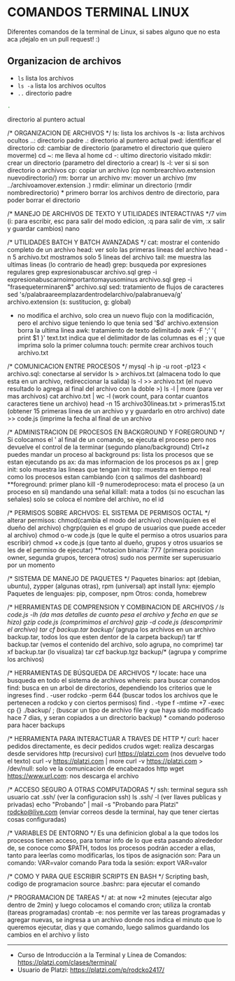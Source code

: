 # COMANDOS TERMINAL LINUX

Diferentes comandos de la terminal de Linux, si sabes alguno que no esta aca ¡dejalo en un pull request! :) 

## Organizacion de archivos
- `ls` lista los archivos
- `ls -a` lista los archivos ocultos
- `..` directorio padre

```sh
.
```
directorio al puntero actual

/* ORGANIZACION DE ARCHIVOS */
ls: lista los archivos
ls -a: lista archivos ocultos
..: directorio padre
.: directorio al puntero actual
pwd: identificar el directorio
cd: cambiar de directorio (parametro el directorio que quiero moverme)
cd ~: me lleva al home
cd -: ultimo directorio visitado
mkdir: crear un directorio (parametro del directorio a crear)
ls -l: ver si si son directorio o archivos
cp: copiar un archivo (cp nombrearchivo.extension nuevodirectorio/)
rm: borrar un archivo
mv: mover un archivo (mv ../archivoamover.extension .)
rmdir: eliminar un directorio (rmdir nombredirectorio) * primero borrar los archivos dentro de directorio, para poder borrar el directorio

/* MANEJO DE ARCHIVOS DE TEXTO Y UTILIDADES INTERACTIVAS */7
vim (i: para escribir, esc para salir del modo edicion, :q para salir de vim, :x salir y guardar cambios)
nano

/* UTILIDADES BATCH Y BATCH AVANZADAS */
cat: mostrar el contenido completo de un archivo
head: ver solo las primeras lineas del archivo
head -n 5 archivo.txt mostramos solo 5 lineas del archivo
tail: me muestra las ultimas lineas (lo contrario de head)
grep: busqueda por expresiones regulares
grep expresionabuscar archivo.sql
grep -i expresionabuscarnoimportantomayusominus archivo.sql
grep -i "frasequeterminaren$" archivo.sql
sed: tratamiento de flujos de caracteres
sed 's/palabraareemplazardentrodelarchivo/palabranueva/g' archivo.extension (s: sustitucion, g: global)
* no modifica el archivo, solo crea un nuevo flujo con la modificación, pero el archivo sigue teniendo lo que tenia
sed '$d' archivo.extension borra la ultima linea
awk: tratamiento de texto delimitado
awk -F ';' '{ print $1 }' text.txt indica que el delimitador de las columnas es el ; y que imprima solo la primer columna
touch: permite crear archivos
touch archivo.txt

/* COMUNICACION ENTRE PROCESOS */
mysql -h ip -u root -p123 < archivo.sql: conectarse al servidor
ls > archivos.txt (almacena todo lo que esta en un archivo, redireccionar la salida)
ls -l >> archivo.txt (el nuevo resultado lo agrega al final del archivo con la doble >)
ls -l | more (para ver mas archivos)
cat archivo.txt | wc -l (work count, para contar cuantos caracteres tiene un archivo)
head -n 15 archivo30lineas.txt > primeras15.txt (obtener 15 primeras linea de un archivo y y guardarlo en otro archivo)
date >> code.js (imprime la fecha al final de un archivo

/* ADMINISTRACION DE PROCESOS EN BACKGROUND Y FOREGROUND */
Si colocamos el ' al final de un comando, se ejecuta el proceso pero nos devuelve el control de la terminar (segundo plano/background)
Ctrl+z puedes mandar un proceso al background
ps: lista los procesos que se estan ejecutando
ps ax: da mas informacion de los procesos
ps ax | grep init: solo muestra las lineas que tengan init
top: muestra en tiempo real como los procesos estan cambiando (con q salimos del dashboard)
**foreground: primer plano
kill -9 numerodeproceso: mata el proceso (a un proceso en si) mandando una señal
killall: mata a todos (si no escuchan las señales) solo se coloca el nombre del archivo, no el id

/* PERMISOS SOBRE ARCHVOS: EL SISTEMA DE PERMISOS OCTAL */
alterar permisos:
chmod(cambia el modo del archivo)
chown(quien es el dueño del archivo)
chgrp(quien es el grupo de usuarios que puede acceder al archivo)
chmod o-w code.js (que le quite el permiso a otros usuarios para escribir)
chmod +x code.js (que tanto al dueño, grupos y otros usuarios se les de el permiso de ejecutar)
**notacion binaria: 777 (primera posicion owner, segunda grupos, tercera otros)
sudo nos permite ser superusuario por un momento

/* SISTEMA DE MANEJO DE PAQUETES */
Paquetes binarios: apt (debian, ubuntu), zypper (algunas otras), rpm (universal)
apt install lynx: ejemplo
Paquetes de lenguajes: pip, composer, npm
Otros: conda, homebrew

/* HERRAMIENTAS DE COMPRENSION Y COMBINACION DE ARCHIVOS */
ls code.js -lh (da mas detalles de cuanto pesa el archivo y fecha en que se hizo)
gzip code.js (comprimimos el archivo)
gzip -d code.js (descomprimir el archivo)
tar cf backup.tar backup/* (agrupa los archivos en un archivo backup.tar, todos los que esten dentor de la carpeta backup/)
tar tf backup.tar (vemos el contenido del archivo, solo agrupa, no comprime)
tar xf backup.tar (lo visualiza)
tar czf backup.tgz backup/* (agrupa y comprime los archivos)

/* HERRAMIENTAS DE BÚSQUEDA DE ARCHIVOS */
locate: hace una busqueda en todo el sistema de archivos
whereis: para buscar comandos
find: busca en un arbol de directorios, dependiendo los criterios que le ingreses
find . -user rodcko -perm 644 (buscar todos los archivos que le pertenecen a rodcko y con ciertos permisos)
find . -type f -mtime +7 -exec cp {} ./backup/ \; (buscar un tipo de archivo file y que haya sido modificado hace 7 dias, y seran copiados a un directorio backup) * comando poderoso para hacer backups

/* HERRAMIENTA PARA INTERACTUAR A TRAVES DE HTTP */
curl: hacer pedidos directamente, es decir pedidos crudos
wget: realiza descargas desde servidores http (recursivo)
curl https://platzi.com (nos devuelve todo el texto)
curl -v https://platzi.com | more
curl -v https://platzi.com > /dev/null: solo ve la comunicacion de encabezados http
wget https://www.url.com: nos descarga el archivo

/* ACCESO SEGURO A OTRAS COMPUTADORAS */
ssh: terminal segura 
ssh usuario
cat .ssh/ (ver la configuracion ssh)
ls .ssh/ -l (ver llaves publicas y privadas)
echo "Probando" | mail -s "Probando para Platzi" rodcko@live.com (enviar correos desde la terminal, hay que tener ciertas cosas configuradas)

/* VARIABLES DE ENTORNO */
Es una definicion global a la que todos los procesos tienen acceso, para tomar info de lo que esta pasando alrededor de, se conoce como $PATH, todos los procesos podrán acceder a ellas, tanto para leerlas como modificarlas, los tipos de asignación son:
Para un comando: VAR=valor comando
Para toda la sesión: export VAR=valor

/* COMO Y PARA QUE ESCRIBIR SCRIPTS EN BASH */
Scripting bash, codigo de programacion
source .bashrc: para ejecutar el comando

/* PROGRAMACION DE TAREAS */
at: at now +2 minutes (ejecutar algo dentro de 2min) y luego colocamos el comando
cron; utiliza la crontab (tareas programadas)
crontab -e: nos permite ver las tareas programadas y agregar nuevas, se ingresa a un archivo donde nos indica el minuto que lo queremos ejecutar, dias y que comando, luego salimos guardando los cambios en el archivo y listo

------------
- Curso de Introducción a la Terminal y Línea de Comandos: https://platzi.com/clases/terminal/
- Usuario de Platzi: https://platzi.com/p/rodcko2417/
